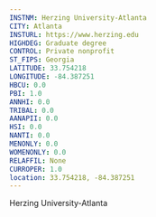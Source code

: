 ```yaml
---
INSTNM: Herzing University-Atlanta
CITY: Atlanta
INSTURL: https://www.herzing.edu
HIGHDEG: Graduate degree
CONTROL: Private nonprofit
ST_FIPS: Georgia
LATITUDE: 33.754218
LONGITUDE: -84.387251
HBCU: 0.0
PBI: 1.0
ANNHI: 0.0
TRIBAL: 0.0
AANAPII: 0.0
HSI: 0.0
NANTI: 0.0
MENONLY: 0.0
WOMENONLY: 0.0
RELAFFIL: None
CURROPER: 1.0
location: 33.754218, -84.387251
---
```

Herzing University-Atlanta